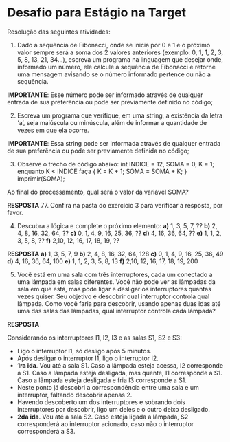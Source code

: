 # Desafio para Estágio na Target

Resolução das seguintes atividades:

1. Dado a sequência de Fibonacci, onde se inicia por 0 e 1 e o próximo valor sempre será a soma dos 2 valores anteriores (exemplo: 0, 1, 1, 2, 3, 5, 8, 13, 21, 34...), escreva um programa na linguagem que desejar onde, informado um número, ele calcule a sequência de Fibonacci e retorne uma mensagem avisando se o número informado pertence ou não a sequência.

**IMPORTANTE**: Esse número pode ser informado através de qualquer entrada de sua preferência ou pode ser previamente definido no código;

2. Escreva um programa que verifique, em uma string, a existência da letra ‘a’, seja maiúscula ou minúscula, além de informar a quantidade de vezes em que ela ocorre.

**IMPORTANTE**: Essa string pode ser informada através de qualquer entrada de sua preferência ou pode ser previamente definida no código;

3. Observe o trecho de código abaixo: int INDICE = 12, SOMA = 0, K = 1; enquanto K < INDICE faça { K = K + 1; SOMA = SOMA + K; } imprimir(SOMA);

Ao final do processamento, qual será o valor da variável SOMA?

**RESPOSTA** 77. Confira na pasta do exercício 3 para verificar a resposta, por favor.

4. Descubra a lógica e complete o próximo elemento:
   **a)** 1, 3, 5, 7, ??
   **b)** 2, 4, 8, 16, 32, 64, ??
   **c)** 0, 1, 4, 9, 16, 25, 36, ??
   **d)** 4, 16, 36, 64, ??
   **e)** 1, 1, 2, 3, 5, 8, ??
   **f)** 2,10, 12, 16, 17, 18, 19, ??

**RESPOSTA**
**a)** 1, 3, 5, 7, 9
**b)** 2, 4, 8, 16, 32, 64, 128
**c)** 0, 1, 4, 9, 16, 25, 36, 49
**d)** 4, 16, 36, 64, 100
**e)** 1, 1, 2, 3, 5, 8, 13
**f)** 2,10, 12, 16, 17, 18, 19, 200

5. Você está em uma sala com três interruptores, cada um conectado a uma lâmpada em salas diferentes. Você não pode ver as lâmpadas da sala em que está, mas pode ligar e desligar os interruptores quantas vezes quiser. Seu objetivo é descobrir qual interruptor controla qual lâmpada. Como você faria para descobrir, usando apenas duas idas até uma das salas das lâmpadas, qual interruptor controla cada lâmpada?

**RESPOSTA**

Considerando os interruptores I1, I2, I3 e as salas S1, S2 e S3:

- Ligo o interruptor I1, só desligo após 5 minutos.
- Após desligar o interruptor I1, ligo o interruptor I2.
- **1ra ida**. Vou até a sala S1. Caso a lâmpada esteja acessa, I2 corresponde a S1. Caso a lâmpada esteja desligada, mas quente, I1 corresponde a S1. Caso a lâmpada esteja desligada e fria I3 corresponde a S1.
- Neste ponto já descobri a correspondência entre uma sala e um interruptor, faltando descobrir apenas 2.
- Havendo descoberto um dos interruptores e sobrando dois interruptores por descobrir, ligo um deles e o outro deixo desligado.
- **2da ida**. Vou até a sala S2. Caso esteja ligada a lâmpada, S2 corresponderá ao interruptor acionado, caso não o interruptor corresponderá a S3.
